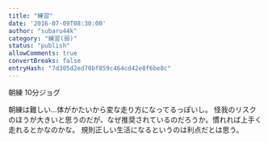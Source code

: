 ```yaml
---
title: "練習"
date: '2016-07-09T08:30:00'
author: "subaru44k"
category: "練習(弱)"
status: "publish"
allowComments: true
convertBreaks: false
entryHash: "7d305d2ed70bf859c464cd42e8f6be8c"
---
```

朝練
10分ジョグ

朝練は難しい…体がかたいから変な走り方になってるっぽいし。
怪我のリスクのほうが大きいと思うのだが、なぜ推奨されているのだろうか。慣れれば上手く走れるとかなのかな。
規則正しい生活になるというのは利点だとは思う。
